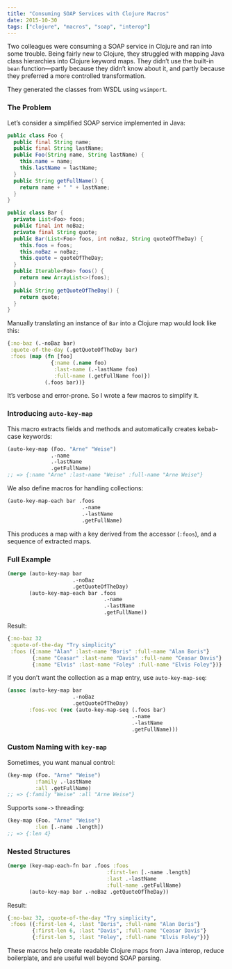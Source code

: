```yaml
---
title: "Consuming SOAP Services with Clojure Macros"
date: 2015-10-30
tags: ["clojure", "macros", "soap", "interop"]
---
```



Two colleagues were consuming a SOAP service in Clojure and ran into some trouble. Being fairly new to Clojure, they struggled with mapping Java class hierarchies into Clojure keyword maps. They didn’t use the built-in `bean` function—partly because they didn’t know about it, and partly because they preferred a more controlled transformation.

They generated the classes from WSDL using `wsimport`.

### The Problem

Let’s consider a simplified SOAP service implemented in Java:

```java
public class Foo {
  public final String name;
  public final String lastName;
  public Foo(String name, String lastName) {
    this.name = name;
    this.lastName = lastName;
  }
  public String getFullName() {
    return name + " " + lastName;
  }
}

public class Bar {
  private List<Foo> foos;
  public final int noBaz;
  private final String quote;
  public Bar(List<Foo> foos, int noBaz, String quoteOfTheDay) {
    this.foos = foos;
    this.noBaz = noBaz;
    this.quote = quoteOfTheDay;
  }
  public Iterable<Foo> foos() {
    return new ArrayList<>(foos);
  }
  public String getQuoteOfTheDay() {
    return quote;
  }
}
```

Manually translating an instance of `Bar` into a Clojure map would look like this:

```clojure
{:no-baz (.-noBaz bar)
 :quote-of-the-day (.getQuoteOfTheDay bar)
 :foos (map (fn [foo]
              {:name (.name foo)
               :last-name (.-lastName foo)
               :full-name (.getFullName foo)})
            (.foos bar))}
```

It’s verbose and error-prone. So I wrote a few macros to simplify it.

### Introducing `auto-key-map`

This macro extracts fields and methods and automatically creates kebab-case keywords:

```clojure
(auto-key-map (Foo. "Arne" "Weise")
              .-name
              .-lastName
              .getFullName)
;; => {:name "Arne" :last-name "Weise" :full-name "Arne Weise"}
```

We also define macros for handling collections:

```clojure
(auto-key-map-each bar .foos
                        .-name
                        .-lastName
                        .getFullName)
```

This produces a map with a key derived from the accessor (`:foos`), and a sequence of extracted maps.

### Full Example

```clojure
(merge (auto-key-map bar
                     .-noBaz
                     .getQuoteOfTheDay)
       (auto-key-map-each bar .foos
                               .-name
                               .-lastName
                               .getFullName))
```

Result:

```clojure
{:no-baz 32
 :quote-of-the-day "Try simplicity"
 :foos ({:name "Alan" :last-name "Boris" :full-name "Alan Boris"}
        {:name "Ceasar" :last-name "Davis" :full-name "Ceasar Davis"}
        {:name "Elvis" :last-name "Foley" :full-name "Elvis Foley"})}
```

If you don’t want the collection as a map entry, use `auto-key-map-seq`:

```clojure
(assoc (auto-key-map bar
                     .-noBaz
                     .getQuoteOfTheDay)
       :foos-vec (vec (auto-key-map-seq (.foos bar)
                                        .-name
                                        .-lastName
                                        .getFullName)))
```

### Custom Naming with `key-map`

Sometimes, you want manual control:

```clojure
(key-map (Foo. "Arne" "Weise")
         :family .-lastName
         :all .getFullName)
;; => {:family "Weise" :all "Arne Weise"}
```

Supports `some->` threading:

```clojure
(key-map (Foo. "Arne" "Weise")
         :len [.-name .length])
;; => {:len 4}
```

### Nested Structures

```clojure
(merge (key-map-each-fn bar .foos :foos
                                :first-len [.-name .length]
                                :last .-lastName
                                :full-name .getFullName)
       (auto-key-map bar .-noBaz .getQuoteOfTheDay))
```

Result:

```clojure
{:no-baz 32, :quote-of-the-day "Try simplicity",
 :foos ({:first-len 4, :last "Boris", :full-name "Alan Boris"}
        {:first-len 6, :last "Davis", :full-name "Ceasar Davis"}
        {:first-len 5, :last "Foley", :full-name "Elvis Foley"})}
```

These macros help create readable Clojure maps from Java interop, reduce boilerplate, and are useful well beyond SOAP parsing.

